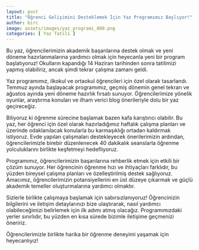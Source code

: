 ```yaml
---
layout: post
title: "Öğrenci Gelişimini Desteklemek İçin Yaz Programımız Başlıyor!"
author: birc
image: assets/images/yaz_programi_800.png
categories: [ Yaz Tatili ]
---
```


Bu yaz, öğrencilerimizin akademik başarılarına destek olmak ve yeni döneme hazırlanmalarına yardımcı olmak için heyecanla yeni bir program başlatıyoruz! Okulların kapandığı 14 Haziran tarihinden sonra tatilimizi yapmış olabiliriz, ancak şimdi tekrar çalışma zamanı geldi.

Yaz programımız, ilkokul ve ortaokul öğrencileri için özel olarak tasarlandı. Temmuz ayında başlayacak programımız, geçmiş dönemin genel tekrarı ve ağustos ayında yeni döneme hazırlık fırsatı sunuyor. Öğrencilerimize yönelik oyunlar, araştırma konuları ve ilham verici blog önerileriyle dolu bir yaz geçireceğiz.

Biliyoruz ki öğrenme sürecine başlamak bazen kafa karıştırıcı olabilir. Bu yaz, her öğrenci için özel olarak hazırladığımız haftalık çalışma planları ve üzerinde odaklanılacak konularla bu karmaşıklığı ortadan kaldırmak istiyoruz. Evde yapılan çalışmaları destekleyecek önerilerimizin ardından, öğrencilerimizle birebir düzenlenecek 40 dakikalık seanslarla öğrenme yolculuklarını birlikte keşfetmeyi hedefliyoruz.

Programımız, öğrencilerimizin başarılarına rehberlik etmek için etkili bir çözüm sunuyor. Her öğrencinin öğrenme hızı ve ihtiyaçları farklıdır, bu yüzden bireysel çalışma planları ve özelleştirilmiş destek sağlıyoruz. Amacımız, öğrencilerimizin potansiyellerini en üst düzeye çıkarmak ve güçlü akademik temeller oluşturmalarına yardımcı olmaktır.

Sizlerle birlikte çalışmaya başlamak için sabırsızlanıyoruz! Öğrencinizin bilgilerini ve iletişim detaylarınızı bize ulaştırarak, nasıl yardımcı olabileceğimizi belirlemek için ilk adımı atmış olacağız. Programımızdaki yerler sınırlıdır, bu yüzden en kısa sürede bizimle iletişime geçmenizi öneririz.

Öğrencilerimizle birlikte harika bir öğrenme deneyimi yaşamak için heyecanlıyız!